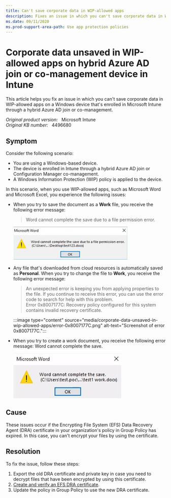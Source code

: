 ```yaml
---
title: Can't save corporate data in WIP-allowed apps
description: Fixes an issue in which you can't save corporate data in WIP-allowed apps on a Windows device that's enrolled in Intune through a hybrid Azure AD join or a Configuration Manager co-management.
ms.date: 09/11/2020
ms.prod-support-area-path: Use app protection policies
---
```

# Corporate data unsaved in WIP-allowed apps on hybrid Azure AD join or co-management device in Intune

This article helps you fix an issue in which you can't save corporate data in WIP-allowed apps on a Windows device that's enrolled in Microsoft Intune through a hybrid Azure AD join or co-management.

_Original product version:_ &nbsp; Microsoft Intune  
_Original KB number:_ &nbsp; 4496680

## Symptom

Consider the following scenario:

- You are using a Windows-based device.
- The device is enrolled in Intune through a hybrid Azure AD join or Configuration Manager co-management.
- A Windows Information Protection (WIP) policy is applied to the device.

In this scenario, when you use WIP-allowed apps, such as Microsoft Word and Microsoft Excel, you experience the following issues:

- When you try to save the document as a **Work** file, you receive the following error message:

    > Word cannot complete the save due to a file permission error.

    ![File permission error](./media/corporate-data-unsaved-in-wip-allowed-apps/file-permission-error.png)

- Any file that's downloaded from cloud resources is automatically saved as **Personal**. When you try to change the file to **Work**, you receive the following error message:

    > An unexpected error is keeping you from applying properties to the file. If you continue to receive this error, you can use the error code to search for help with this problem.  
    > Error 0x8007177C: Recovery policy configured for this system contains invalid recovery certificate.

    :::image type="content" source="media/corporate-data-unsaved-in-wip-allowed-apps/error-0x8007177C.png" alt-text="Screenshot of error 0x8007177C.":::

- When you try to create a work document, you receive the following error message:
Word cannot complete the save.

    ![Cannot complete the save error](./media/corporate-data-unsaved-in-wip-allowed-apps/cannot-complete.png)

## Cause

These issues occur if the Encrypting File System (EFS) Data Recovery Agent (DRA) certificate in your organization's policy in Group Policy has expired. In this case, you can't encrypt your files by using the certificate.

## Resolution

To fix the issue, follow these steps:

1. Export the old DRA certificate and private key in case you need to decrypt files that have been encrypted by using this certificate.
2. [Create and verify an EFS DRA certificate](/windows/security/information-protection/windows-information-protection/create-and-verify-an-efs-dra-certificate).
3. Update the policy in Group Policy to use the new DRA certificate.

